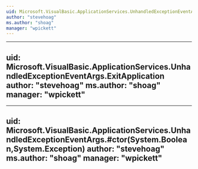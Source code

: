 ```yaml
---
uid: Microsoft.VisualBasic.ApplicationServices.UnhandledExceptionEventArgs
author: "stevehoag"
ms.author: "shoag"
manager: "wpickett"
---
```


---
uid: Microsoft.VisualBasic.ApplicationServices.UnhandledExceptionEventArgs.ExitApplication
author: "stevehoag"
ms.author: "shoag"
manager: "wpickett"
---

---
uid: Microsoft.VisualBasic.ApplicationServices.UnhandledExceptionEventArgs.#ctor(System.Boolean,System.Exception)
author: "stevehoag"
ms.author: "shoag"
manager: "wpickett"
---
